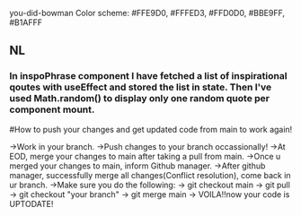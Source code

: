 you-did-bowman
Color scheme:
#FFE9D0, #FFFED3, #FFD0D0, #BBE9FF, #B1AFFF

## NL
### In inspoPhrase component I have fetched a list of inspirational qoutes with useEffect and stored the list in state. Then I've used Math.random() to display only one random quote per component mount.

#How to push your changes and get updated code from main to work again!

->Work in your branch.
->Push changes to your branch occassionally!
->At EOD, merge your changes to main after taking a pull from main.
->Once u merged your changes to main, inform Github manager.
->After github manager, successfully merge all changes(Conflict resolution), come back in ur branch.
->Make sure you do the following:
  -> git checkout main
  -> git pull
  -> git checkout "your branch"
  -> git merge main
-> VOILA!!now your code is UPTODATE!
